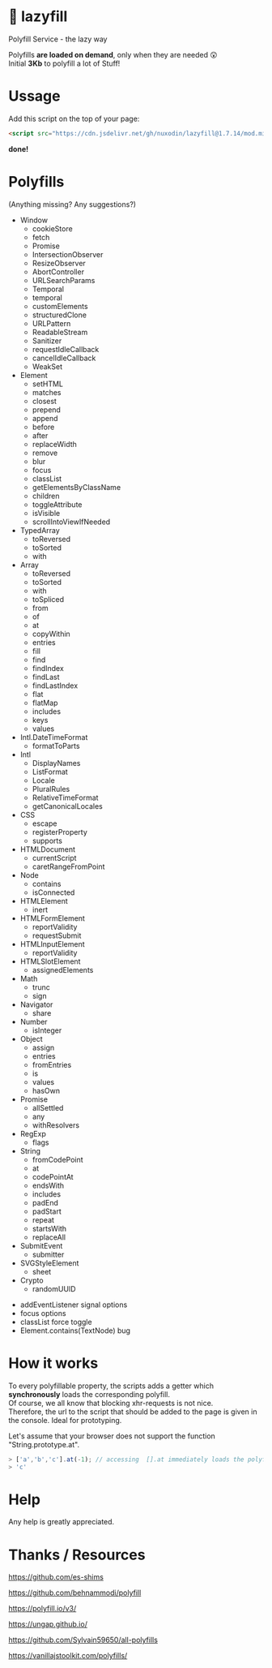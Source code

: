 # 💊 lazyfill

Polyfill Service - the lazy way


Polyfills **are loaded on demand**, only when they are needed 😲  
Initial **3Kb** to polyfill a lot of Stuff!  

# Ussage

Add this script on the top of your page:
```html
<script src="https://cdn.jsdelivr.net/gh/nuxodin/lazyfill@1.7.14/mod.min.js"></script>
```
**done!**

# Polyfills

(Anything missing? Any suggestions?)



<ul>
   <li>Window
   <ul>
      <li>cookieStore
      <li>fetch
      <li>Promise
      <li>IntersectionObserver
      <li>ResizeObserver
      <li>AbortController
      <li>URLSearchParams
      <li>Temporal
      <li>temporal
      <li>customElements
      <li>structuredClone
      <li>URLPattern
      <li>ReadableStream
      <li>Sanitizer
      <li>requestIdleCallback
      <li>cancelIdleCallback
      <li>WeakSet
   </ul>
   <li>Element
   <ul>
      <li>setHTML
      <li>matches
      <li>closest
      <li>prepend
      <li>append
      <li>before
      <li>after
      <li>replaceWidth
      <li>remove
      <li>blur
      <li>focus
      <li>classList
      <li>getElementsByClassName
      <li>children
      <li>toggleAttribute
      <li>isVisible
      <li>scrollIntoViewIfNeeded
   </ul>
   <li>TypedArray
   <ul>
      <li>toReversed
      <li>toSorted
      <li>with
   </ul>
   <li>Array
   <ul>
      <li>toReversed
      <li>toSorted
      <li>with
      <li>toSpliced
      <li>from
      <li>of
      <li>at
      <li>copyWithin
      <li>entries
      <li>fill
      <li>find
      <li>findIndex
      <li>findLast
      <li>findLastIndex
      <li>flat
      <li>flatMap
      <li>includes
      <li>keys
      <li>values
   </ul>
   <li>Intl.DateTimeFormat
   <ul>
      <li>formatToParts
   </ul>
   <li>Intl
   <ul>
      <li>DisplayNames
      <li>ListFormat
      <li>Locale
      <li>PluralRules
      <li>RelativeTimeFormat
      <li>getCanonicalLocales
   </ul>
   <li>CSS
   <ul>
      <li>escape
      <li>registerProperty
      <li>supports
   </ul>
   <li>HTMLDocument
   <ul>
      <li>currentScript
      <li>caretRangeFromPoint
   </ul>
   <li>Node
   <ul>
      <li>contains
      <li>isConnected
   </ul>
   <li>HTMLElement
   <ul>
      <li>inert
   </ul>
   <li>HTMLFormElement
   <ul>
      <li>reportValidity
      <li>requestSubmit
   </ul>
   <li>HTMLInputElement
   <ul>
      <li>reportValidity
   </ul>
   <li>HTMLSlotElement
   <ul>
      <li>assignedElements
   </ul>
   <li>Math
   <ul>
      <li>trunc
      <li>sign
   </ul>
   <li>Navigator
   <ul>
      <li>share
   </ul>
   <li>Number
   <ul>
      <li>isInteger
   </ul>
   <li>Object
   <ul>
      <li>assign
      <li>entries
      <li>fromEntries
      <li>is
      <li>values
      <li>hasOwn
   </ul>
   <li>Promise
   <ul>
      <li>allSettled
      <li>any
      <li>withResolvers
   </ul>
   <li>RegExp
   <ul>
      <li>flags
   </ul>
   <li>String
   <ul>
      <li>fromCodePoint
      <li>at
      <li>codePointAt
      <li>endsWith
      <li>includes
      <li>padEnd
      <li>padStart
      <li>repeat
      <li>startsWith
      <li>replaceAll
   </ul>
   <li>SubmitEvent
   <ul>
      <li>submitter
   </ul>
   <li>SVGStyleElement
   <ul>
      <li>sheet
   </ul>
   <li>Crypto
   <ul>
      <li>randomUUID
   </ul>
</ul>

<ul>
   <li>addEventListener signal options
   <li>focus options
   <li>classList force toggle 
   <li>Element.contains(TextNode) bug
</ul>


# How it works

To every polyfillable property, the scripts adds a getter which **synchronously** loads the corresponding polyfill.  
Of course, we all know that blocking xhr-requests is not nice.  
Therefore, the url to the script that should be added to the page is given in the console.
Ideal for prototyping.

Let's assume that your browser does not support the function "String.prototype.at".
```js
> ['a','b','c'].at(-1); // accessing  [].at immediately loads the polyfill
> 'c'
```


# Help
Any help is greatly appreciated.

# Thanks / Resources

https://github.com/es-shims

https://github.com/behnammodi/polyfill

https://polyfill.io/v3/

https://ungap.github.io/

https://github.com/Sylvain59650/all-polyfills

https://vanillajstoolkit.com/polyfills/
